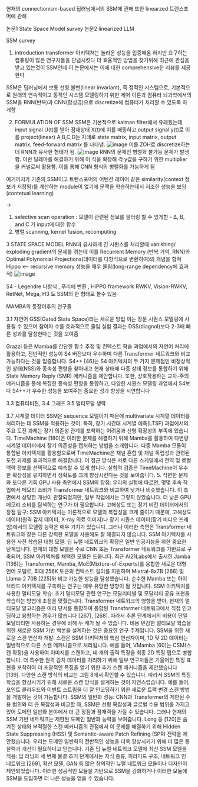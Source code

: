 현재의 connectionism-based 딥러닝에서의 SSM에 관해
또한 linearzed 트랜스포머에 관해

논문1
State Space Model survey
논문2 
linearized LLM

SSM survey
1. introduction
transformer 아키텍쳐는 놀라운 성능을 입증해옴 하지만 요구하는 컴퓨팅이 많은 연구자들을 단념시켯다
더 효율적인 방법을 찾기위해 최근에 관심을 받고 있는것이 SSM인데 이 논문에서는 이에 대한 comprehensive한 리뷰를 제공한다

SSM은 딥러닝에서 보통 선형 불변(linear invariant), 즉 정적인 시스템으로,
기본적으로 원래의 연속적이고 동적인 시스템 모델링하기 위한 제어 이론과 컴퓨터 뇌과학에서의 SSM을 
RNN(반복)과 CNN(합성곱)으로 discretize해 컴퓨터가 처리할 수 있도록 하게함

2. FORMULATION OF SSM
SSM은 기본적으로 kalman filter에서 유래됬는데 input signal U(t)를 받아 잠재상태 X(t)에 이를 매핑하고
output signal y(t)로 이를 project(linear)
A,B,C,D는 차례로
state matrix, input matrix, output matrix, feed-forward matrix 를 나타냄.
![image](https://github.com/jinuk0211/ai_paper_review/assets/150532431/2b32d1c9-c059-4310-9ebc-d069eaae8786)
이를 ZOH로 discretize하는데 RNN과 유사한 형태가 됨.
![image](https://github.com/jinuk0211/ai_paper_review/assets/150532431/818eb00d-71e2-4505-8c27-497884e4ad38)
RNN의 문제인 병렬화 불가능 문제가 발생함. 이런 딜레마를 해결하기 위해 이 식을 확장해 각 y값을 구하기 위한 multiplier을 커널로써 활용함. 이를 통해 CNN 형식의 병렬화를 가능하게 됨

여기까지가 기존의 SSM이고 트랜스포머의 어텐션 레이어 같은 similarity(context 정보가 저장됨)를 계산하는 module이 없기에 문맥을 학습하는데서 저조한 성능을 보임(contetual learning)

->
1. selective scan operation : 모델이 관련된 정보를 필터링 할 수 있게함 -  ∆, B, and C 가 input에 대한 함수
2. 병렬 scanning, kernel fusion, recomputing

3 STATE SPACE MODEL
RNN과 유사하게 긴 시퀸스를 처리할때 vanishing/ exploding gradient의 문제를 겪는데 이를 
  Recurrent Memory (반복 기억, RNN)와 Optimal Polynomial Projections(데이터를 다항식으로 변환하여)의 개념을 합쳐 Hippo <-- recursive memory 성능을 매우 올림(long-range dependency에 효과적)
  ![image](https://github.com/jinuk0211/ai_paper_review/assets/150532431/f5e123a4-67b1-42ef-8b2c-4f109195957f)

S4 - Legendre 다항식 , 푸리에 변환 , HiPPO framework
RWKV, Vision-RWKV, RetNet, Mega, H3 도 SSM의 한 형태로 볼수 있음

MAMBA의 등장이후의 연구들

3.1 자연어
GSS(Gated State Space)라는 새로운 방법 
이는 장문 시퀀스 모델링에 사용될 수 있으며 참여자 수를 효과적으로 줄임
실험 결과는 DSS(diagnol)보다 2-3배 빠른 성과를 달성한다는 것을 보여줌

Grazzi 등은 Mamba를 간단한 함수 추정 및 컨텍스트 학습 과업에서의 자연어 처리에 활용하고, 전반적인 성능이 S4 버전보다 우수하며 다른 Transformer 네트워크와 비교 가능하다는 것을 입증합니다. S4++ [46]는 S4 아키텍처의 두 가지 문제점인 비정상적인 상태(NSS)와 종속성 편향을 찾아내고 현재 상태에 다중 상태 정보를 통합하기 위해 State Memory Reply (SMR) 메커니즘을 제안합니다. 또한, 상호작용하는 교차-주의 메커니즘을 통해 복잡한 종속성 편향을 통합하고, 다양한 시퀀스 모델링 과업에서 S4보다 S4++가 우수한 성능을 보여주는 중요한 성과 향상을 시연합니다

3.3 컴퓨터비젼, 3.4 그래프 3.5 멀티모달 생략

3.7 시계열 데이터
SSM은 sequence 모델이기 때문에 multivariate 시계열 데이터를 처리하는 데 SSM을 적용하는 것이. 특히, 장기 시간대 시계열 예측(LTSF) 과업에서의 주요 도전 과제는 장기 의존성 관계를 포착하는 어려움과 선형 확장성의 부족에 있습니다. TimeMachine [180]은 이러한 문제를 해결하기 위해 Mamba를 활용하여 다변량 시계열 데이터에서 장기 의존성을 캡처하는 방법을 소개합니다. 다중 Mamba 모듈이 통합된 아키텍처를 활용함으로써 TimeMachine은 채널 혼합 및 채널 독립성과 관련된 도전 과제를 효과적으로 해결합니다. 이 접근 방식은 서로 다른 스케일에서 전역 및 로컬 맥락 정보를 선택적으로 예측할 수 있게 합니다. 실험적 검증은 TimeMachine이 우수한 확장성을 유지하면서 정확도를 크게 향상시킨다는 것을 보여줍니다.
5. 직면한 문제와 또다른 기회
GPU 사용 측면에서 SSM의 장점: 우리의 실험에 따르면, 몇몇 후속 작업에서 메모리 소비가 Transformer 네트워크와 비교하여 낮거나 비슷했습니다. 이 측면에서 상당한 개선이 관찰되었지만, 일부 작업에서는 그렇지 않았습니다. 더 낮은 GPU 메모리 소비를 탐색하는 연구가 더 필요합니다.
고해상도 또는 장기 비전 데이터에서의 장점 탐구: SSM 아키텍처는 이론적으로 모델의 복잡성을 크게 줄이기 때문에, 고해상도 데이터(원격 감지 데이터, X-ray 의료 이미지)나 장기 시퀀스 데이터(장기 비디오 프레임)에서의 모델링 능력은 매우 가치가 있습니다. 그러나 이러한 측면은 Transformer 네트워크와 같은 다른 강력한 모델을 사용해도 잘 해결되지 않습니다.
SSM 아키텍처를 사용한 사전 학습된 대형 모델: 딥 뉴럴 네트워크의 확장은 일반 인공지능을 위한 중요한 단계입니다. 현재의 대형 모델은 주로 CNN 또는 Transformer 네트워크를 기반으로 구축되며, SSM 아키텍처를 채택한 모델은 드뭅니다. 최근 AI21Labs에서 출시한 Jamba [136]는 Transformer, Mamba, MoE(Mixture-of-Experts)를 융합한 새로운 대형 언어 모델로, 최대 256K 토큰의 컨텍스트 길이를 지원하며 Mixtral-8x7B [266] 및 Llama-2 70B [225]와 비교 가능한 성능을 달성했습니다. 순수한 Mamba 또는 하이브리드 아키텍처를 구축하는 연구는 매우 유망한 방향이 될 것입니다.
SSM 아키텍처를 사용한 멀티모달 학습: 초기 멀티모달 관련 연구는 모달리티별 및 모달리티 공유 표현을 학습하는 방법에 초점을 맞췄습니다. Transformer 네트워크의 영향을 받아, 현재의 멀티모달 알고리즘은 여러 단서를 통합하여 통합된 Transformer 네트워크에서 직접 인코딩하고 융합하는 경우가 많습니다 [267], [268]. 따라서 추론 단계에서의 비용이 단일 모달리티만 사용하는 경우에 비해 두 배가 될 수 있습니다. 비용 민감한 멀티모달 학습을 위한 새로운 SSM 기반 백본을 설계하는 것은 중요한 연구 주제입니다.
SSM을 위한 새로운 스캔 연산자 개발: 스캔은 SSM 아키텍처의 핵심 연산자이며, 1D 및 2D 데이터는 일반적으로 다른 스캔 메커니즘으로 처리됩니다. 예를 들어, VMamba [60]는 CSM(스캔 확장)을 사용하여 이미지를 스캔하고, 네 개의 출력 특징을 최종 2D 특징 맵으로 병합합니다. 더 특수한 원격 감지 데이터를 처리하기 위해 일부 연구자들은 기울어진 특징 표현을 포착하여 더 포괄적인 특징을 얻기 위한 추가 스캔 메커니즘을 제안했습니다 [139]. 다양한 스캔 방식의 비교는 그림 8에서 확인할 수 있습니다. 따라서 SSM의 특징 학습을 향상시키기 위해 새로운 스캔 방식을 설계하는 것이 자연스럽습니다. 예를 들어, 포인트 클라우드와 이벤트 스트림을 더 잘 인코딩하기 위한 새로운 트랙 변경 스캔 방법을 개발하는 것이 가능합니다.
SSM의 일반화 성능: CNN과 Transformer의 제한된 수용 범위와 더 큰 복잡성과 비교할 때, SSM은 선형 복잡성과 글로벌 수용 범위를 가지고 있어 도메인 일반화 분야에서 더 큰 장점과 잠재력을 가질 수 있습니다. 그러나 현재의 SSM 기반 네트워크는 제한된 도메인 일반화 능력을 보여줍니다. Long 등 [120]은 숨겨진 상태와 부적절한 스캔 메커니즘의 관점에서 이 문제를 해결하기 위해 Hidden State Suppressing (HSS) 및 Semantic-aware Patch Refining (SPR) 전략을 제안했습니다. 우리는 도메인 일반화의 전반적인 성능을 더욱 향상시키기 위해 더 많은 통찰력과 개선이 필요하다고 믿습니다.
기존 딥 뉴럴 네트워크 모델에 최신 SSM 모델을 적용: 딥 러닝의 세 번째 물결 초기 단계에서는 지식 증류, 피라미드 구조, 네트워크 인 네트워크 [269], 확산 모델, GAN 등 많은 창의적인 뉴럴 네트워크 모듈이나 디자인이 제안되었습니다. 이러한 성공적인 모듈을 기반으로 SSM을 강화하거나 이러한 모듈에 SSM을 도입하면 더 나은 성능을 얻을 수 있습니다.

